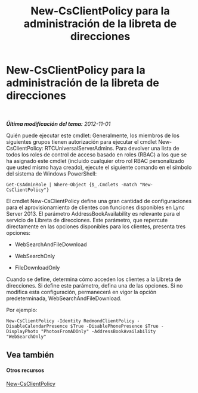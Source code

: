 ﻿---
title: New-CsClientPolicy para la administración de la libreta de direcciones
TOCTitle: New-CsClientPolicy para la administración de la libreta de direcciones
ms:assetid: ef4415fc-82c4-4dc8-97d1-37a084553343
ms:mtpsurl: https://technet.microsoft.com/es-es/library/Gg429726(v=OCS.15)
ms:contentKeyID: 48277097
ms.date: 01/07/2017
mtps_version: v=OCS.15
ms.translationtype: HT
---

# New-CsClientPolicy para la administración de la libreta de direcciones

 

_**Última modificación del tema:** 2012-11-01_

Quién puede ejecutar este cmdlet: Generalmente, los miembros de los siguientes grupos tienen autorización para ejecutar el cmdlet New-CsClientPolicy: RTCUniversalServerAdmins. Para devolver una lista de todos los roles de control de acceso basado en roles (RBAC) a los que se ha asignado este cmdlet (incluido cualquier otro rol RBAC personalizado que usted mismo haya creado), ejecute el siguiente comando en el símbolo del sistema de Windows PowerShell:

    Get-CsAdminRole | Where-Object {$_.Cmdlets -match "New-CsClientPolicy"}

El cmdlet New-CsClientPolicy define una gran cantidad de configuraciones para el aprovisionamiento de clientes con funciones disponibles en Lync Server 2013. El parámetro AddressBookAvailability es relevante para el servicio de Libreta de direcciones. Este parámetro, que repercute directamente en las opciones disponibles para los clientes, presenta tres opciones:

  - WebSearchAndFileDownload

  - WebSearchOnly

  - FileDownloadOnly

Cuando se define, determina cómo acceden los clientes a la Libreta de direcciones. Si define este parámetro, defina una de las opciones. Si no modifica esta configuración, permanecerá en vigor la opción predeterminada, WebSearchAndFileDownload.

Por ejemplo:

    New-CsClientPolicy -Identity RedmondClientPolicy -DisableCalendarPresence $True -DisablePhonePresence $True -DisplayPhoto "PhotosFromADOnly" -AddressBookAvailability "WebSearchOnly"

## Vea también

#### Otros recursos

[New-CsClientPolicy](new-csclientpolicy.md)


